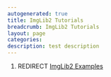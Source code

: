 ```yaml
---
autogenerated: true
title: ImgLib2 Tutorials
breadcrumb: ImgLib2 Tutorials
layout: page
categories: 
description: test description
---
```


1.  REDIRECT [ImgLib2 Examples](ImgLib2_Examples )

